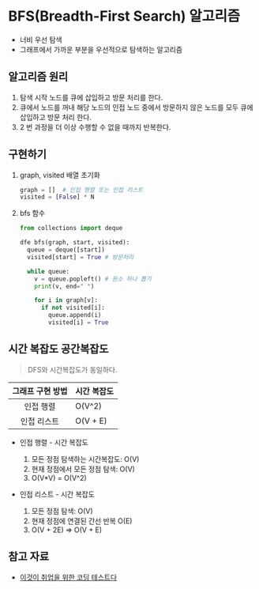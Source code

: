 # BFS(Breadth-First Search) 알고리즘
- 너비 우선 탐색
- 그래프에서 가까운 부분을 우선적으로 탐색하는 알고리즘

## 알고리즘 원리
1. 탐색 시작 노드를 큐에 삽입하고 방문 처리를 한다.
2. 큐에서 노드를 꺼내 해당 노드의 인접 노드 중에서 방문하지 않은 노드를 모두 큐에 삽입하고 방문 처리 한다.
3. 2 번 과정을 더 이상 수행할 수 없을 때까지 반복한다.

## 구현하기
1. graph, visited 배열 초기화
    ```python
    graph = []  # 인접 행렬 또는 인접 리스트
    visited = [False] * N
    ```
2. bfs 함수
    ```python
    from collections import deque

    dfe bfs(graph, start, visited):
      queue = deque([start])
      visited[start] = True # 방문처리

      while queue:
        v = queue.popleft() # 원소 하나 뽑기
        print(v, end=" ")

        for i in graph[v]:
          if not visited[i]:
            queue.append(i)
            visited[i] = True
    ```


## 시간 복잡도 공간복잡도
> DFS와 시간복잡도가 동일하다.

| 그래프 구현 방법  | 시간 복잡도 |  
| :--: | :------------------------------------ 
|  인접 행렬  |  O(V^2)  |
|  인접 리스트  |  O(V + E)  |

- 인접 행렬 - 시간 복잡도
  1. 모든 정점 탐색하는 시간복잡도: O(V)
  2. 현재 정점에서 모든 정점 탐색: O(V)
  3. O(V*V) = O(V^2)

- 인접 리스트 - 시간 복잡도
  1. 모든 정점 탐색: O(V)
  2. 현재 정점에 연결된 간선 반복 O(E)
  3. O(V + 2E) => O(V + E)


## 참고 자료
- [이것이 취업을 위한 코딩 테스트다](http://www.yes24.com/Product/Goods/91433923)